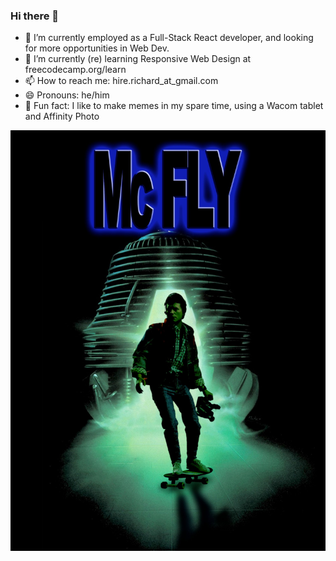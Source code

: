 ### Hi there 👋
- 🔭 I’m currently employed as a Full-Stack React developer, and looking for more opportunities in Web Dev.
- 🌱 I’m currently (re) learning Responsive Web Design at freecodecamp.org/learn
- 📫 How to reach me: hire.richard_at_gmail.com
- 😄 Pronouns: he/him
- :frog: Fun fact: I like to make memes in my spare time, using a Wacom tablet and Affinity Photo

![image](./mcFLy.jpg)





